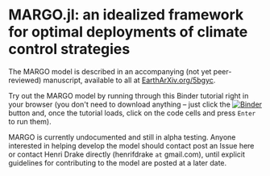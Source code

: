 # MARGO.jl: an idealized framework for optimal deployments of climate control strategies

The MARGO model is described in an accompanying (not yet peer-reviewed) manuscript, available to all at [EarthArXiv.org/5bgyc](https://eartharxiv.org/5bgyc/).

Try out the MARGO model by running through this Binder tutorial right in your browser (you don't need to download anything – just click the [![Binder](https://mybinder.org/badge_logo.svg)](https://mybinder.org/v2/gh/hdrake/MARGO.jl/master?filepath=examples%2Ftutorials%2Fbasic_tutorial.ipynb) button and, once the tutorial loads, click on the code cells and press ``Enter`` to run them).

MARGO is currently undocumented and still in alpha testing. Anyone interested in helping develop the model should contact post an Issue here or contact Henri Drake directly (henrifdrake `at` gmail.com), until explicit guidelines for contributing to the model are posted at a later date.
